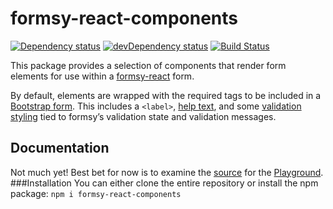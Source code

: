# formsy-react-components

[![Dependency status](https://david-dm.org/twisty/formsy-react-components.svg)](https://david-dm.org/twisty/formsy-react-components)
[![devDependency status](https://david-dm.org/twisty/formsy-react-components/dev-status.svg)](https://david-dm.org/twisty/formsy-react-components#info=devDependencies)
[![Build Status](https://travis-ci.org/twisty/formsy-react-components.svg?branch=master)](https://travis-ci.org/twisty/formsy-react-components)

This package provides a selection of components that render form elements for use within a [formsy-react](https://github.com/christianalfoni/formsy-react) form.

By default, elements are wrapped with the required tags to be included in a [Bootstrap form](http://getbootstrap.com/css/#forms). This includes a `<label>`, [help text](http://getbootstrap.com/css/#forms-help-text), and some [validation styling](http://getbootstrap.com/css/#forms-control-validation) tied to formsy’s validation state and validation messages.

## Documentation

Not much yet! Best bet for now is to examine the [source](https://github.com/twisty/formsy-react-components/blob/gh-pages/playground/src/app.js) for the [Playground](http://twisty.github.io/formsy-react-components/playground/).
###Installation
You can either clone the entire repository or install the npm package:
`npm i formsy-react-components`

